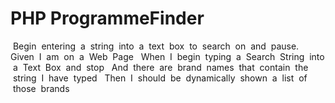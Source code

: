 PHP ProgrammeFinder
===============

  Begin  entering  a  string  into  a  text  box  to  search  on  and  pause.   Given  I  am  on  a  Web  Page   When  I  begin  typing  a  Search  String  into  a  Text  Box  and  stop   And  there  are  brand  names  that  contain  the  string  I  have  typed   Then  I  should  be  dynamically  shown  a  list  of  those  brands
  
  
  
<?php
$str = preg_replace('~[^a-zA-Z0-9]+~', '', $str);


// get the q parameter from URL
$q=$_REQUEST["q"]; $hint="";

// lookup all hints from array if $q is different from "" 
if ($q !== "") {
  $q=strtolower($q); $len=strlen($q);
  foreach($a as $name) {
    if (stristr($q, substr($name,0,$len))) {
      if ($hint==="") {
        $hint=$name;
      } else {
        $hint .= ", $name";
      }
    }
  }
}

// Output "no suggestion" if no hint was found
// or output the correct values 
echo $hint==="" ? "no suggestion" : $hint;
?>
